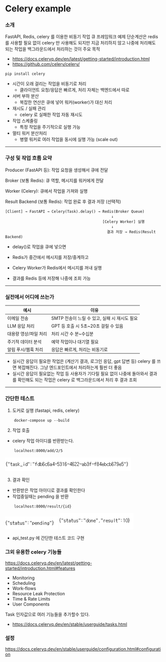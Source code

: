 # Celery example

### 소개
FastAPI, Redis, celery 를 이용한 비동기 작업 큐 프레임워크 예제
단순계산은 redis 를 사용할 필요 없이 celery 만 사용해도 되지만 지금 처리하지 않고 나중에 처리해도 되는 작업을 백그라운드에서 처리하는 것이 주요 목적
- https://docs.celeryq.dev/en/latest/getting-started/introduction.html
- https://github.com/celery/celery/
```
pip install celery
```


- 시간이 오래 걸리는 작업을 비동기로 처리
    - 클라이언트 요청/응답은 빠르게, 처리 자체는 백엔드에서 따로
- 서버 부하 분산
    - 복잡한 연산은 큐에 넣어 워커(worker)가 대신 처리
- 재시도 / 실패 관리
    - celery 로 실패한 작업 자동 재시도
- 작업 스케줄링
    - 특정 작업을 주기적으로 실행 가능
- 멀티 워커 분산처리
    - 병렬 워커로 여러 작업을 동시에 실행 가능 (scale out)

---
### 구성 및 작업 흐름 요약

Producer (FastAPI 등): 작업 요청을 생성해서 큐에 전달

Broker (보통 Redis): 큐 역할, 메시지를 워커에게 전달

Worker (Celery): 큐에서 작업을 가져와 실행

Result Backend (보통 Redis): 작업 완료 후 결과 저장 (선택적)
```
[Client] → FastAPI → Celery(Task).delay() → Redis(Broker Queue)
                                                ↓
                                            [Celery Worker] 실행
                                                ↓
                                              결과 저장 → Redis(Result Backend)
```
- delay()로 작업을 큐에 넣으면

- Redis가 중간에서 메시지를 저장/중계하고

- Celery Worker가 Redis에서 메시지를 꺼내 실행

- 결과를 Redis 등에 저장해 나중에 조회 가능

---

### 실전에서 어디에 쓰는가
| 예시                 | 이유                                              |
|----------------------|---------------------------------------------------|
| 이메일 전송          | SMTP 전송이 느릴 수 있고, 실패 시 재시도 필요     |
| LLM 응답 처리        | GPT 등 호출 시 5초~20초 걸릴 수 있음             |
| 대용량 영상/파일 처리 | 처리 시간 수 분~수십분                            |
| 주기적 데이터 분석   | 예약 작업이나 대기열 필요                          |
| 알림 푸시/웹훅 처리  | 응답은 빠르게, 처리는 비동기로                    |

- 실시간 응답이 필요한 작업은 (계산기 결과, 로그인 응답, gpt 답변 등) celery 를 쓰면 복잡해진다. 그냥 엔드포인트에서 처리하는게 훨씬 더 좋음
- 실시간 응답이 필요없는 작업 등 사용자가 기다릴 필요 없이 나중에 돌아와서 결과를 확인해도 되는 작업은 celery 로 백그라운드에서 처리 후 결과 조회


---
### 간단한 테스트
1. 도커로 실행 (fastapi, redis, celery)
```
    docker-compose up --build
```

2. 작업 호출
 - celery 작업 아이디를 반환받는다.
```
    localhost:8000/add/2/5
```
![alt text](image-1.png)


3. 결과 확인
 - 반환받은 작업 아이디로 결과를 확인한다
 - 작업중일때는 pending 을 반환
```
    localhost:8000/result/{id}
```
![alt text](image-2.png)
![alt text](image-3.png)

 - api_test.py 에 간단한 테스트 코드 구현






### 그외 유용한 celery 기능들
https://docs.celeryq.dev/en/latest/getting-started/introduction.html#features
- Monitoring
- Scheduling
- Work-flows
- Resource Leak Protection
- Time & Rate Limits
- User Components

Task 인자값으로 여러 기능들을 추가할수 있다.
- https://docs.celeryq.dev/en/stable/userguide/tasks.html

### 설정
https://docs.celeryq.dev/en/stable/userguide/configuration.html#configuration